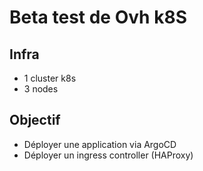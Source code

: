 # Beta test de Ovh k8S

## Infra

- 1 cluster k8s
- 3 nodes

## Objectif

- Déployer une application via ArgoCD
- Déployer un ingress controller (HAProxy)
